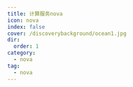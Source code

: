 ```yaml
---
title: 计算服务nova
icon: nova 
index: false
cover: /discoverybackground/ocean1.jpg
dir:
  order: 1
category:
  - nova
tag:
  - nova
---
```


<Catalog/>
